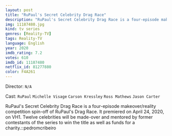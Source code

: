 ```yaml
---
layout: post
title: "RuPaul's Secret Celebrity Drag Race"
description: "RuPaul's Secret Celebrity Drag Race is a four-episode makeover/reality competition spin-off of RuPaul's Drag Race. It premiered on April 24, 2020, on VH1. Twelve celebrities will be made-over and mentored by former contestants of the series to win the title as well as funds for a charity..."
img: 11187480.jpg
kind: tv series
genres: [Reality-TV]
tags: Reality-TV 
language: English
year: 2020
imdb_rating: 7.2
votes: 610
imdb_id: 11187480
netflix_id: 81277880
color: F4A261
---
```

Director: `N/A`  

Cast: `RuPaul` `Michelle Visage` `Carson Kressley` `Ross Mathews` `Jason Carter` 

RuPaul's Secret Celebrity Drag Race is a four-episode makeover/reality competition spin-off of RuPaul's Drag Race. It premiered on April 24, 2020, on VH1. Twelve celebrities will be made-over and mentored by former contestants of the series to win the title as well as funds for a charity.::pedromcribeiro